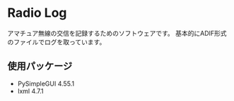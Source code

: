 # Radio Log
アマチュア無線の交信を記録するためのソフトウェアです。
基本的にADIF形式のファイルでログを取っています。

## 使用パッケージ
- PySimpleGUI 4.55.1
- lxml 4.7.1
